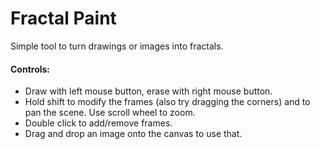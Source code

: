 Fractal Paint
=============

Simple tool to turn drawings or images into fractals.

#### Controls:
- Draw with left mouse button, erase with right mouse button.
- Hold shift to modify the frames (also try dragging the corners) and to pan the scene. Use scroll wheel to zoom.
- Double click to add/remove frames.
- Drag and drop an image onto the canvas to use that.
